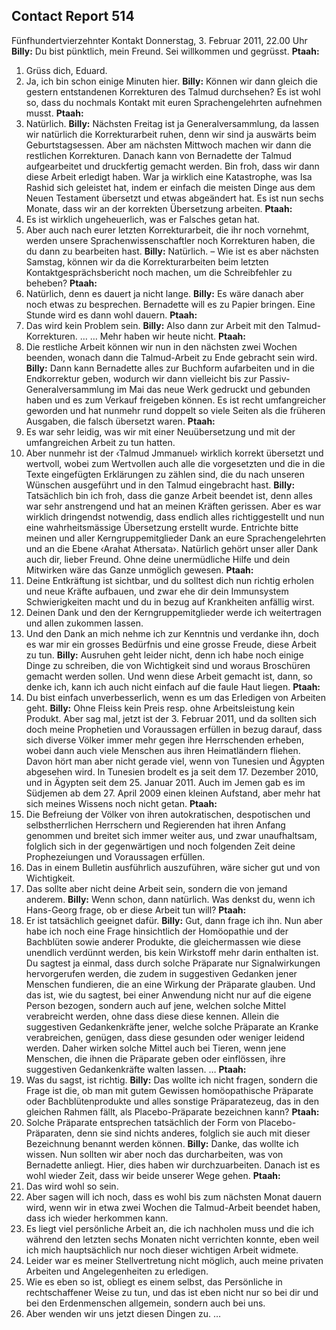 ## Contact Report 514
Fünfhundertvierzehnter Kontakt
Donnerstag, 3. Februar 2011, 22.00 Uhr
**Billy:**
Du bist pünktlich, mein Freund. Sei willkommen und gegrüsst.
**Ptaah:**
1. Grüss dich, Eduard.
2. Ja, ich bin schon einige Minuten hier.
**Billy:**
Können wir dann gleich die gestern entstandenen Korrekturen des Talmud durchsehen? Es ist wohl so, dass du nochmals Kontakt mit euren Sprachengelehrten aufnehmen musst.
**Ptaah:**
3. Natürlich.
**Billy:**
Nächsten Freitag ist ja Generalversammlung, da lassen wir natürlich die Korrekturarbeit ruhen, denn wir sind ja auswärts beim Geburtstagsessen. Aber am nächsten Mittwoch machen wir dann die restlichen Korrekturen. Danach kann von Bernadette der Talmud aufgearbeitet und druckfertig gemacht werden. Bin froh, dass wir dann diese Arbeit erledigt haben. War ja wirklich eine Katastrophe, was Isa Rashid sich geleistet hat, indem er einfach die meisten Dinge aus dem Neuen Testament übersetzt und etwas abgeändert hat. Es ist nun sechs Monate, dass wir an der korrekten Übersetzung arbeiten.
**Ptaah:**
4. Es ist wirklich ungeheuerlich, was er Falsches getan hat.
5. Aber auch nach eurer letzten Korrekturarbeit, die ihr noch vornehmt, werden unsere Sprachenwissenschaftler noch Korrekturen haben, die du dann zu bearbeiten hast.
**Billy:**
Natürlich. – Wie ist es aber nächsten Samstag, können wir da die Korrekturarbeiten beim letzten Kontaktgesprächsbericht noch machen, um die Schreibfehler zu beheben?
**Ptaah:**
6. Natürlich, denn es dauert ja nicht lange.
**Billy:**
Es wäre danach aber noch etwas zu besprechen. Bernadette will es zu Papier bringen. Eine Stunde wird es dann wohl dauern.
**Ptaah:**
7. Das wird kein Problem sein.
**Billy:**
Also dann zur Arbeit mit den Talmud-Korrekturen. …
… Mehr haben wir heute nicht.
**Ptaah:**
8. Die restliche Arbeit können wir nun in den nächsten zwei Wochen beenden, wonach dann die Talmud-Arbeit zu Ende gebracht sein wird.
**Billy:**
Dann kann Bernadette alles zur Buchform aufarbeiten und in die Endkorrektur geben, wodurch wir dann vielleicht bis zur Passiv-Generalversammlung im Mai das neue Werk gedruckt und gebunden haben und es zum Verkauf freigeben können. Es ist recht umfangreicher geworden und hat nunmehr rund doppelt so viele Seiten als die früheren Ausgaben, die falsch übersetzt waren.
**Ptaah:**
9. Es war sehr leidig, was wir mit einer Neuübersetzung und mit der umfangreichen Arbeit zu tun hatten.
10. Aber nunmehr ist der ‹Talmud Jmmanuel› wirklich korrekt übersetzt und wertvoll, wobei zum Wertvollen auch alle die vorgesetzten und die in die Texte eingefügten Erklärungen zu zählen sind, die du nach unseren Wünschen ausgeführt und in den Talmud eingebracht hast.
**Billy:**
Tatsächlich bin ich froh, dass die ganze Arbeit beendet ist, denn alles war sehr anstrengend und hat an meinen Kräften gerissen. Aber es war wirklich dringendst notwendig, dass endlich alles richtiggestellt und nun eine wahrheitsmässige Übersetzung erstellt wurde. Entrichte bitte meinen und aller Kerngruppemitglieder Dank an eure Sprachengelehrten und an die Ebene ‹Arahat Athersata›. Natürlich gehört unser aller Dank auch dir, lieber Freund. Ohne deine unermüdliche Hilfe und dein Mitwirken wäre das Ganze unmöglich gewesen.
**Ptaah:**
11. Deine Entkräftung ist sichtbar, und du solltest dich nun richtig erholen und neue Kräfte aufbauen, und zwar ehe dir dein Immunsystem Schwierigkeiten macht und du in bezug auf Krankheiten anfällig wirst.
12. Deinen Dank und den der Kerngruppemitglieder werde ich weitertragen und allen zukommen lassen.
13. Und den Dank an mich nehme ich zur Kenntnis und verdanke ihn, doch es war mir ein grosses Bedürfnis und eine grosse Freude, diese Arbeit zu tun.
**Billy:**
Ausruhen geht leider nicht, denn ich habe noch einige Dinge zu schreiben, die von Wichtigkeit sind und woraus Broschüren gemacht werden sollen. Und wenn diese Arbeit gemacht ist, dann, so denke ich, kann ich auch nicht einfach auf die faule Haut liegen.
**Ptaah:**
14. Du bist einfach unverbesserlich, wenn es um das Erledigen von Arbeiten geht.
**Billy:**
Ohne Fleiss kein Preis resp. ohne Arbeitsleistung kein Produkt. Aber sag mal, jetzt ist der 3. Februar 2011, und da sollten sich doch meine Prophetien und Voraussagen erfüllen in bezug darauf, dass sich diverse Völker immer mehr gegen ihre Herrschenden erheben, wobei dann auch viele Menschen aus ihren Heimatländern fliehen. Davon hört man aber nicht gerade viel, wenn von Tunesien und Ägypten abgesehen wird. In Tunesien brodelt es ja seit dem 17. Dezember 2010, und in Ägypten seit dem 25. Januar 2011. Auch im Jemen gab es im Südjemen ab dem 27. April 2009 einen kleinen Aufstand, aber mehr hat sich meines Wissens noch nicht getan.
**Ptaah:**
15. Die Befreiung der Völker von ihren autokratischen, despotischen und selbstherrlichen Herrschern und Regierenden hat ihren Anfang genommen und breitet sich immer weiter aus, und zwar unaufhaltsam, folglich sich in der gegenwärtigen und noch folgenden Zeit deine Prophezeiungen und Voraussagen erfüllen.
16. Das in einem Bulletin ausführlich auszuführen, wäre sicher gut und von Wichtigkeit.
17. Das sollte aber nicht deine Arbeit sein, sondern die von jemand anderem.
**Billy:**
Wenn schon, dann natürlich. Was denkst du, wenn ich Hans-Georg frage, ob er diese Arbeit tun will?
**Ptaah:**
18. Er ist tatsächlich geeignet dafür.
**Billy:**
Gut, dann frage ich ihn. Nun aber habe ich noch eine Frage hinsichtlich der Homöopathie und der Bachblüten sowie anderer Produkte, die gleichermassen wie diese unendlich verdünnt werden, bis kein Wirkstoff mehr darin enthalten ist. Du sagtest ja einmal, dass durch solche Präparate nur Signalwirkungen hervorgerufen werden, die zudem in suggestiven Gedanken jener Menschen fundieren, die an eine Wirkung der Präparate glauben. Und das ist, wie du sagtest, bei einer Anwendung nicht nur auf die eigene Person bezogen, sondern auch auf jene, welchen solche Mittel verabreicht werden, ohne dass diese diese kennen. Allein die suggestiven Gedankenkräfte jener, welche solche Präparate an Kranke verabreichen, genügen, dass diese gesunden oder weniger leidend werden. Daher wirken solche Mittel auch bei Tieren, wenn jene Menschen, die ihnen die Präparate geben oder einflössen, ihre suggestiven Gedankenkräfte walten lassen. …
**Ptaah:**
19. Was du sagst, ist richtig.
**Billy:**
Das wollte ich nicht fragen, sondern die Frage ist die, ob man mit gutem Gewissen homöopathische Präparate oder Bachblütenprodukte und alles sonstige Präparatezeug, das in den gleichen Rahmen fällt, als Placebo-Präparate bezeichnen kann?
**Ptaah:**
20. Solche Präparate entsprechen tatsächlich der Form von Placebo-Präparaten, denn sie sind nichts anderes, folglich sie auch mit dieser Bezeichnung benannt werden können.
**Billy:**
Danke, das wollte ich wissen. Nun sollten wir aber noch das durcharbeiten, was von Bernadette anliegt. Hier, dies haben wir durchzuarbeiten. Danach ist es wohl wieder Zeit, dass wir beide unserer Wege gehen.
**Ptaah:**
21. Das wird wohl so sein.
22. Aber sagen will ich noch, dass es wohl bis zum nächsten Monat dauern wird, wenn wir in etwa zwei Wochen die Talmud-Arbeit beendet haben, dass ich wieder herkommen kann.
23. Es liegt viel persönliche Arbeit an, die ich nachholen muss und die ich während den letzten sechs Monaten nicht verrichten konnte, eben weil ich mich hauptsächlich nur noch dieser wichtigen Arbeit widmete.
24. Leider war es meiner Stellvertretung nicht möglich, auch meine privaten Arbeiten und Angelegenheiten zu erledigen.
25. Wie es eben so ist, obliegt es einem selbst, das Persönliche in rechtschaffener Weise zu tun, und das ist eben nicht nur so bei dir und bei den Erdenmenschen allgemein, sondern auch bei uns.
26. Aber wenden wir uns jetzt diesen Dingen zu. …
